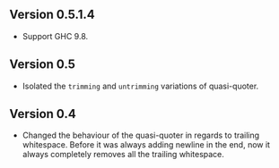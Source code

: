 ## Version 0.5.1.4

- Support GHC 9.8.

## Version 0.5

- Isolated the `trimming` and `untrimming` variations of quasi-quoter.

## Version 0.4

- Changed the behaviour of the quasi-quoter in regards to trailing whitespace. Before it was always adding newline in the end, now it always completely removes all the trailing whitespace.
